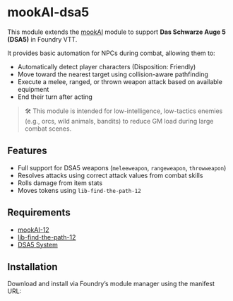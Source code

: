 # mookAI-dsa5

This module extends the  [mookAI](https://github.com/CircusGM/mookAI-12) module to support **Das Schwarze Auge 5 (DSA5)** in Foundry VTT.

It provides basic automation for NPCs during combat, allowing them to:
- Automatically detect player characters (Disposition: Friendly)
- Move toward the nearest target using collision-aware pathfinding
- Execute a melee, ranged, or thrown weapon attack based on available equipment
- End their turn after acting

> 🛠 This module is intended for low-intelligence, low-tactics enemies (e.g., orcs, wild animals, bandits) to reduce GM load during large combat scenes.

## Features
- Full support for DSA5 weapons (`meleeweapon`, `rangeweapon`, `throwweapon`)
- Resolves attacks using correct attack values from combat skills
- Rolls damage from item stats
- Moves tokens using `lib-find-the-path-12`

## Requirements
- [mookAI-12](https://github.com/CircusGM/mookAI-12)
- [lib-find-the-path-12](https://foundryvtt.com/packages/lib-find-the-path-12)
- [DSA5 System](https://github.com/Plushtoast/dsa5-foundryVTT)

## Installation
Download and install via Foundry’s module manager using the manifest URL:
